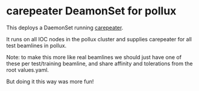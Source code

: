 # carepeater DeamonSet for pollux

This deploys a DaemonSet running [carepeater](https://epics.anl.gov/base/R3-14/12-docs/CAref.html#Repeater).

It runs on all IOC nodes in the pollux cluster and supplies carepeater for all test beamlines in pollux.

Note: to make this more like real beamlines we should just have one of these per test/training beamline, and share affinity and tolerations from the root values.yaml.

But doing it this way was more fun!

